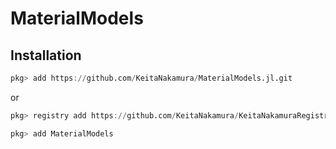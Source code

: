 # MaterialModels

## Installation

```julia
pkg> add https://github.com/KeitaNakamura/MaterialModels.jl.git
```

or

```julia
pkg> registry add https://github.com/KeitaNakamura/KeitaNakamuraRegistry.git

pkg> add MaterialModels
```
